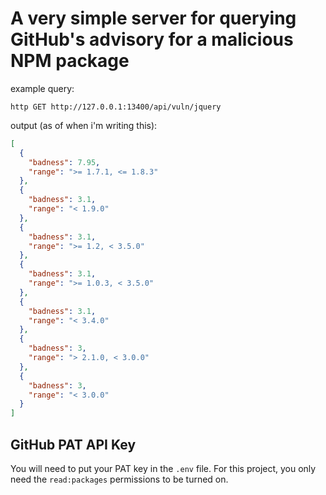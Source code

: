 # A very simple server for querying GitHub's advisory for a malicious NPM package

example query:

```
http GET http://127.0.0.1:13400/api/vuln/jquery
```

output (as of when i'm writing this):

```json
[
  {
    "badness": 7.95,
    "range": ">= 1.7.1, <= 1.8.3"
  },
  {
    "badness": 3.1,
    "range": "< 1.9.0"
  },
  {
    "badness": 3.1,
    "range": ">= 1.2, < 3.5.0"
  },
  {
    "badness": 3.1,
    "range": ">= 1.0.3, < 3.5.0"
  },
  {
    "badness": 3.1,
    "range": "< 3.4.0"
  },
  {
    "badness": 3,
    "range": "> 2.1.0, < 3.0.0"
  },
  {
    "badness": 3,
    "range": "< 3.0.0"
  }
]
```

## GitHub PAT API Key

You will need to put your PAT key in the `.env` file. For this project, you only need the `read:packages` permissions to be turned on.
